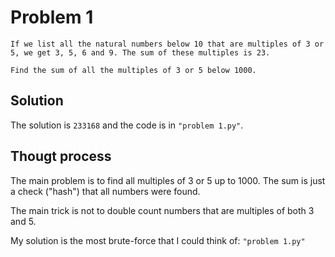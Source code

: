 # Problem 1

    If we list all the natural numbers below 10 that are multiples of 3 or 5, we get 3, 5, 6 and 9. The sum of these multiples is 23.

    Find the sum of all the multiples of 3 or 5 below 1000.

## Solution

The solution is `233168`
and the code is in `"problem 1.py"`.


## Thougt process

The main problem is to find all multiples of 3 or 5 up to 1000. The sum is just a check ("hash") that all numbers were found.

The main trick is not to double count numbers that are multiples of both 3 and 5.

My solution is the most brute-force that I could think of: `"problem 1.py"`